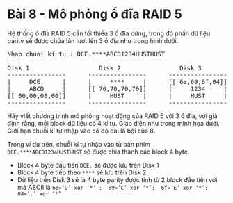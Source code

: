 # Bài 8 - Mô phỏng ổ đĩa RAID 5

Hệ thống ổ đĩa RAID 5 cần tối thiểu 3 ổ đĩa cứng, trong đó phần dữ liệu parity sẽ được chứa lần lượt lên 3 ổ đĩa như trong hình dưới.

<pre>
Nhap chuoi ki tu : DCE.****ABCD1234HUSTHUST

Disk 1                   Disk 2                Disk 3
----------------      ----------------      ----------------
|     DCE.     |      |     ****     |      [[ 6e,69,6f,04]]
|     ABCD     |      [[ 70,70,70,70]]      |     1234     |
[[ 00,00,00,00]]      |     HUST     |      |     HUST     |
----------------      ----------------      ----------------
</pre>

Hãy viết chương trình mô phỏng hoạt động của RAID 5 với 3 ổ đĩa, với giả định rằng, mỗi block dữ liệu có 4 kí tự. Giao diện như trong minh họa dưới. Giới hạn chuỗi kí tự nhập vào có độ dài là bội của 8.

Trong ví dụ trên, chuỗi kí tự nhập vào từ bàn phím `DCE.****ABCD1234HUSTHUST` sẽ được chia thành các block 4 byte.

- Block 4 byte đầu tiên `DCE.` sẽ được lưu trên Disk 1
- Block 4 byte tiếp theo `****` sẽ lưu trên Disk 2
- Dữ liệu trên Disk 3 sẽ là 4 byte parity được tính từ 2 block đầu tiên  với mã ASCII là `6e=’D’ xor ‘*’ ;  69=’C’ xor ‘*’;  6f=’E’ xor ‘*’;  04=’.’ xor ‘*’`
